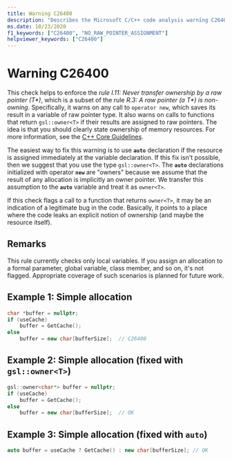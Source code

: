 ```yaml
---
title: Warning C26400
description: "Describes the Microsoft C/C++ code analysis warning C26400, its causes, and how to address it."
ms.date: 10/23/2020
f1_keywords: ["C26400", "NO_RAW_POINTER_ASSIGNMENT"]
helpviewer_keywords: ["C26400"]
---
```

# Warning C26400

This check helps to enforce the *rule I.11: Never transfer ownership by a raw pointer (T\*)*, which is a subset of the rule *R.3: A raw pointer (a T\*) is non-owning*. Specifically, it warns on any call to `operator new`, which saves its result in a variable of raw pointer type. It also warns on calls to functions that return `gsl::owner<T>` if their results are assigned to raw pointers. The idea is that you should clearly state ownership of memory resources. For more information, see the [C++ Core Guidelines](https://github.com/isocpp/CppCoreGuidelines/blob/master/CppCoreGuidelines.md#r-resource-management).

The easiest way to fix this warning is to use **`auto`** declaration if the resource is assigned immediately at the variable declaration. If this fix isn't possible, then we suggest that you use the type `gsl::owner<T>`. The **`auto`** declarations initialized with operator **`new`** are "owners" because we assume that the result of any allocation is implicitly an owner pointer. We transfer this assumption to the **`auto`** variable and treat it as `owner<T>`.

If this check flags a call to a function that returns `owner<T>`, it may be an indication of a legitimate bug in the code. Basically, it points to a place where the code leaks an explicit notion of ownership (and maybe the resource itself).

## Remarks

This rule currently checks only local variables. If you assign an allocation to a formal parameter, global variable, class member, and so on, it's not flagged. Appropriate coverage of such scenarios is planned for future work.

## Example 1: Simple allocation

```cpp
char *buffer = nullptr;
if (useCache)
    buffer = GetCache();
else
    buffer = new char[bufferSize];  // C26400
```

## Example 2: Simple allocation (fixed with `gsl::owner<T>`)

```cpp
gsl::owner<char*> buffer = nullptr;
if (useCache)
    buffer = GetCache();
else
    buffer = new char[bufferSize];  // OK
```

## Example 3: Simple allocation (fixed with `auto`)

```cpp
auto buffer = useCache ? GetCache() : new char[bufferSize]; // OK
```
